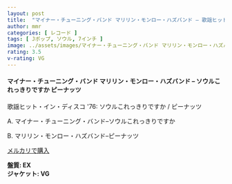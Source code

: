 ```yaml
---
layout: post
title:  "マイナー・チューニング・バンド マリリン・モンロー・ハズバンド – 歌謡ヒット・イン・ディスコ '76 ソウルこれっきりですか ピーナッツ"
author: mmr
categories: [ レコード ]
tags: [ Jポップ, ソウル, 7インチ ]
image: ../assets/images/マイナー・チューニング・バンド マリリン・モンロー・ハズバンド – 歌謡ヒット・イン・ディスコ '76 ソウルこれっきりですか ピーナッツ.jpg
rating: 3.5
v-rating: VG
---
```


#### マイナー・チューニング・バンド マリリン・モンロー・ハズバンド – ソウルこれっきりですか ピーナッツ

歌謡ヒット・イン・ディスコ '76: 
ソウルこれっきりですか / ピーナッツ

A. マイナー・チューニング・バンド–ソウルこれっきりですか

B. マリリン・モンロー・ハズバンド–ピーナッツ

[メルカリで購入](https://jp.mercari.com/item/m64994772893)

<div class="mt-4 mb-4 d-flex align-items-center">
<strong class="mr-1">盤質: EX</strong>
</div>
<div class="mt-4 mb-4 d-flex align-items-center">
<strong class="mr-1">ジャケット: VG</strong>
</div>
